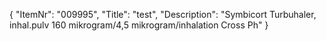 {
  "ItemNr": "009995",
  "Title": "test",
  "Description": "Symbicort Turbuhaler, inhal.pulv 160 mikrogram/4,5 mikrogram/inhalation Cross Ph"
}